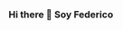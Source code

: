### Hi there 👋 Soy Federico

<!--
**federicoilluminato/federicoilluminato** is a ✨ _special_ ✨ repository because its `README.md` (this file) appears on your GitHub profile.

Skills/Habilidades:

- <img height="32" width="32" src="https://raw.githubusercontent.com/github/explore/80688e429a7d4ef2fca1e82350fe8e3517d3494d/topics/javascript/javascript.png" /> HTML
- CSS/SASS
- Javascript
- React
- Node
- Bootstrap
- PostgreSQL
- Styled Components
- Git
- Firebase
-->
